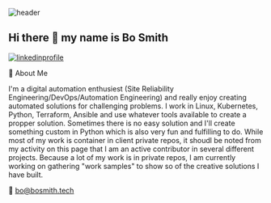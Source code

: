 ![header](https://i0.wp.com/www.globaltrademag.com/wp-content/uploads/2018/12/software.jpg?fit=965%2C393&ssl=1)
## Hi there 👋 my name is Bo Smith

[![linkedinprofile](https://img.shields.io/badge/LinkedIn-0064c9?style=for-the-badge&logo=linkedin&logoColor=white)](https://www.linkedin.com/in/smithbrandonj/)

🖖 About Me

I'm a digital automation enthusiest (Site Reliability Engineering/DevOps/Automation Engineering) and really enjoy creating automated solutions for challenging problems.  I work in Linux, Kubernetes, Python, Terraform, Ansible and use whatever tools available to create a propper solution.  Sometimes there is no easy solution and I'll create something custom in Python which is also very fun and fulfilling to do.  While most of my work is container in client private repos, it shoudl be noted from my activity on this page that I am an active contributor in several different projects.  Because a lot of my work is in private repos, I am currently working on gathering "work samples" to show so of the creative solutions I have built.

📧 bo@bosmith.tech
<!--
**BrandonBoSmith/brandonbosmith** is a ✨ _special_ ✨ repository because its `README.md` (this file) appears on your GitHub profile.

Here are some ideas to get you started:

- 🔭 I’m currently working on ...
- 🌱 I’m currently learning ...
- 👯 I’m looking to collaborate on ...
- 🤔 I’m looking for help with ...
- 💬 Ask me about ...
- 📫 How to reach me: ...
- 😄 Pronouns: ...
- ⚡ Fun fact: ...
-->
